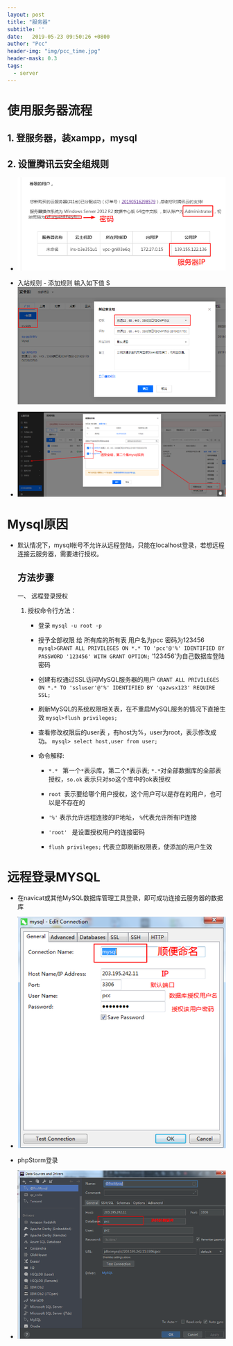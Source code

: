 ```yaml
---
layout: post
title: "服务器"
subtitle: ''
date:   2019-05-23 09:50:26 +0800
author: "Pcc"
header-img: "img/pcc_time.jpg"
header-mask: 0.3
tags:
  - server
---
```


# 使用服务器流程

## 1. 登服务器，装xampp，mysql

## 2. 设置腾讯云安全组规则

+ ![服务器](https://raw.githubusercontent.com/Panssorcc/picee/master/images/%E5%BE%AE%E4%BF%A1%E5%9B%BE%E7%89%87_20190517151052.png)

+ 入站规则 - 添加规则   输入如下值 S![安全组](https://raw.githubusercontent.com/Panssorcc/picee/master/images/%E5%AE%89%E5%85%A8%E7%BB%84.png)

+ ![服务器与项目绑定](https://raw.githubusercontent.com/Panssorcc/picee/master/images/%E6%9C%8D%E5%8A%A1%E5%99%A8%E4%B8%8E%E9%A1%B9%E7%9B%AE%E7%BB%91%E5%AE%9A.png)

#  Mysql原因

+ 默认情况下，mysql帐号不允许从远程登陆，只能在localhost登录，若想远程连接云服务器，需要进行授权。

	## 方法步骤

	一、 远程登录授权

	1. 授权命令行方法：
	
		+ 登录 `mysql -u root -p`
		
		+ 授予全部权限 给 所有库的所有表 用户名为pcc 密码为123456
		 `mysql>GRANT ALL PRIVILEGES ON *.* TO 'pcc'@'%' IDENTIFIED BY PASSWORD '123456' WITH GRANT OPTION;`
		  ‘123456’为自己数据库登陆密码
		  
		+ 创建有权通过SSL访问MySQL服务器的用户
		  `GRANT ALL PRIVILEGES ON *.* TO 'ssluser'@'%' IDENTIFIED BY 'qazwsx123' REQUIRE SSL;`
		
		+ 刷新MySQL的系统权限相关表，在不重启MySQL服务的情况下直接生效
		  `mysql>flush privileges;`
		  
		+ 查看修改权限后的user表 ，有host为%，user为root，表示修改成功。
		`mysql> select host,user from user;`
		
		- 命令解释:
			+ `*.* `
			 第一个`*`表示库，第二个*表示表; `*.*`对全部数据库的全部表授权，`so.ok` 表示只对so这个库中的ok表授权
			
			+ `root `表示要给哪个用户授权，这个用户可以是存在的用户，也可以是不存在的
			
			+  `'%'`  表示允许远程连接的IP地址，	`%`代表允许所有IP连接
		   
			+ `'root' ` 是设置授权用户的连接密码
			
			+ `flush privileges;` 代表立即刷新权限表，使添加的用户生效
			
		  
# 远程登录MYSQL


+ 在navicat或其他MySQL数据库管理工具登录，即可成功连接云服务器的数据库

+ ![登录navicat](https://raw.githubusercontent.com/Panssorcc/picee/master/images/%E7%99%BB%E5%BD%95navicat.png)
		  
		  
		  
+ phpStorm登录 

+ ![phpStorm登录](https://raw.githubusercontent.com/Panssorcc/picee/master/images/phpStorm%E7%99%BB%E5%BD%95.png)
	 
